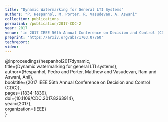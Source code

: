 ```yaml
---
title: "Dynamic Watermarking for General LTI Systems"
authors: "P. Hespanhol, M. Porter, R. Vasudevan, A. Aswani"
collection: publications
permalink: /publication/2017-CDC-2
year: 2017
venue: 'in 2017 IEEE 56th Annual Conference on Decision and Control (CDC)'
preprint: 'https://arxiv.org/abs/1703.07760'
techreport:
video:
---
```

@inproceedings{hespanhol2017dynamic,<br>
  title={Dynamic watermarking for general LTI systems},<br>
  author={Hespanhol, Pedro and Porter, Matthew and Vasudevan, Ram and Aswani, Anil},<br>
  booktitle={2017 IEEE 56th Annual Conference on Decision and Control (CDC)},<br>
  pages={1834-1839},<br>
  doi={10.1109/CDC.2017.8263914},<br>
  year={2017},<br>
  organization={IEEE}<br>
}

